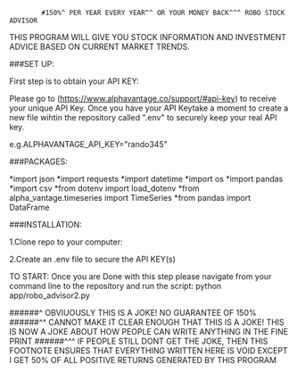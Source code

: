 
            #150%^ PER YEAR EVERY YEAR^^ OR YOUR MONEY BACK^^^ ROBO STOCK ADVISOR 

THIS PROGRAM WILL GIVE YOU STOCK INFORMATION AND INVESTMENT ADVICE BASED ON CURRENT MARKET TRENDS. 


###SET UP:

First step is to obtain your API KEY:

Please go to (https://www.alphavantage.co/support/#api-key) to receive your unique API Key. Once you have your API Keytake a moment to create a new file wihtin the repository called ".env" to securely keep your real API key.

e.g.ALPHAVANTAGE_API_KEY="rando345"

###PACKAGES:

*import json
*import requests
*import datetime
*import os
*import pandas
*import csv
*from dotenv import load_dotenv
*from alpha_vantage.timeseries import TimeSeries
*from pandas import DataFrame


###INSTALLATION:

1.Clone repo to your computer: 

2.Create an .env file to secure the API KEY(s)

TO START: Once you are Done with this step please navigate from your command line to the repository and run the script: python app/robo_advisor2.py


######^ OBVIUOUSLY THIS IS A JOKE! NO GUARANTEE OF 150%
######^^ CANNOT MAKE IT CLEAR ENOUGH THAT THIS IS A JOKE! THIS IS NOW A JOKE ABOUT HOW PEOPLE CAN WRITE ANYTHING IN THE FINE PRINT
######^^^ IF PEOPLE STILL DONT GET THE JOKE, THEN THIS FOOTNOTE ENSURES THAT EVERYTHING WRITTEN HERE IS VOID EXCEPT I GET 50% OF ALL POSITIVE RETURNS GENERATED BY THIS PROGRAM